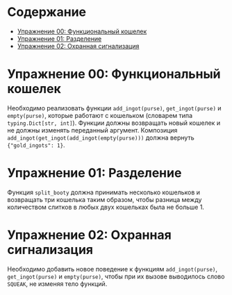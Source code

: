 # Содержание

- [Упражнение 00: Функциональный кошелек](#упражнение-00-функциональный-кошелек)
- [Упражнение 01: Разделение](#упражнение-01-разделение)
- [Упражнение 02: Охранная сигнализация](#упражнение-02-охранная-сигнализация)

# Упражнение 00: Функциональный кошелек

Необходимо реализовать функции `add_ingot(purse)`, `get_ingot(purse)` и `empty(purse)`, которые работают с кошельком (словарем типа `typing.Dict[str, int]`). Функции должны возвращать новый кошелек и не должны изменять переданный аргумент. Композиция `add_ingot(get_ingot(add_ingot(empty(purse)))` должна вернуть `{"gold_ingots": 1}`.

# Упражнение 01: Разделение

Функция `split_booty` должна принимать несколько кошельков и возвращать три кошелька таким образом, чтобы разница между количеством слитков в любых двух кошельках была не больше 1.

# Упражнение 02: Охранная сигнализация

Необходимо добавить новое поведение к функциям `add_ingot(purse)`, `get_ingot(purse)` и `empty(purse)`, чтобы при их вызове выводилось слово `SQUEAK`, не изменяя тело функций.